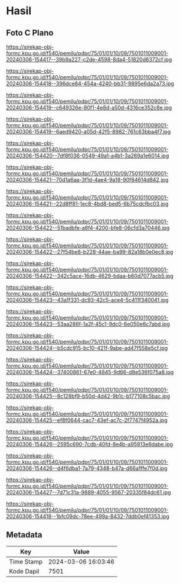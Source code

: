 # Hasil

## Foto C Plano

https://sirekap-obj-formc.kpu.go.id/f540/pemilu/pdpr/75/01/01/10/09/7501011009001-20240306-154417--39b9a227-c2de-4598-8da4-51820d6372cf.jpg

https://sirekap-obj-formc.kpu.go.id/f540/pemilu/pdpr/75/01/01/10/09/7501011009001-20240306-154418--396dce84-454a-4240-bb31-9895e6da2a73.jpg

https://sirekap-obj-formc.kpu.go.id/f540/pemilu/pdpr/75/01/01/10/09/7501011009001-20240306-154419--c649326e-90f1-4e8d-a50d-4316ce352c8e.jpg

https://sirekap-obj-formc.kpu.go.id/f540/pemilu/pdpr/75/01/01/10/09/7501011009001-20240306-154419--6aed9420-a05d-42f5-8982-761c63bba4f7.jpg

https://sirekap-obj-formc.kpu.go.id/f540/pemilu/pdpr/75/01/01/10/09/7501011009001-20240306-154420--7df8f036-0549-49a1-a4b1-3a269a1e6014.jpg

https://sirekap-obj-formc.kpu.go.id/f540/pemilu/pdpr/75/01/01/10/09/7501011009001-20240306-154421--70d1a6aa-3f1d-4ae4-9a18-90f84614d842.jpg

https://sirekap-obj-formc.kpu.go.id/f540/pemilu/pdpr/75/01/01/10/09/7501011009001-20240306-154421--22d8ff81-1ec8-4bd8-bed5-6b75cdcfbc03.jpg

https://sirekap-obj-formc.kpu.go.id/f540/pemilu/pdpr/75/01/01/10/09/7501011009001-20240306-154422--51badbfe-a6f4-4200-bfe8-06cfd3a70446.jpg

https://sirekap-obj-formc.kpu.go.id/f540/pemilu/pdpr/75/01/01/10/09/7501011009001-20240306-154422--27f54be8-b228-44ae-ba99-82a18b0e0ec8.jpg

https://sirekap-obj-formc.kpu.go.id/f540/pemilu/pdpr/75/01/01/10/09/7501011009001-20240306-154422--342c5ace-16db-4629-bdaa-b60d7077acb5.jpg

https://sirekap-obj-formc.kpu.go.id/f540/pemilu/pdpr/75/01/01/10/09/7501011009001-20240306-154423--43a1f331-dc93-42c5-ace4-5c411f340041.jpg

https://sirekap-obj-formc.kpu.go.id/f540/pemilu/pdpr/75/01/01/10/09/7501011009001-20240306-154423--53aa286f-1a2f-45c1-9dc0-6e050e6c7abd.jpg

https://sirekap-obj-formc.kpu.go.id/f540/pemilu/pdpr/75/01/01/10/09/7501011009001-20240306-154424--b5cdc915-bc10-421f-9abe-ad47f558e5cf.jpg

https://sirekap-obj-formc.kpu.go.id/f540/pemilu/pdpr/75/01/01/10/09/7501011009001-20240306-154424--37400861-67e0-4845-9d66-d8e536f075a8.jpg

https://sirekap-obj-formc.kpu.go.id/f540/pemilu/pdpr/75/01/01/10/09/7501011009001-20240306-154425--8c128bf9-b50d-4d42-9b1c-b177108c5bac.jpg

https://sirekap-obj-formc.kpu.go.id/f540/pemilu/pdpr/75/01/01/10/09/7501011009001-20240306-154425--ef8f0644-cac7-43ef-ac7c-2f7747f4952a.jpg

https://sirekap-obj-formc.kpu.go.id/f540/pemilu/pdpr/75/01/01/10/09/7501011009001-20240306-154426--2595c690-7cdb-40fd-8e4b-a95913e6dabe.jpg

https://sirekap-obj-formc.kpu.go.id/f540/pemilu/pdpr/75/01/01/10/09/7501011009001-20240306-154426--d4f6dba1-7a79-4348-b47a-d66a1ffe7f0d.jpg

https://sirekap-obj-formc.kpu.go.id/f540/pemilu/pdpr/75/01/01/10/09/7501011009001-20240306-154427--7d71c31a-9889-4055-9567-20335f84dc61.jpg

https://sirekap-obj-formc.kpu.go.id/f540/pemilu/pdpr/75/01/01/10/09/7501011009001-20240306-154418--1bfc09dc-78ee-499a-8432-7ddb0ef41353.jpg


## Metadata

| Key        | Value               |
| ---------- | ------------------- |
| Time Stamp | 2024-03-06 16:03:46 |
| Kode Dapil | 7501                |



